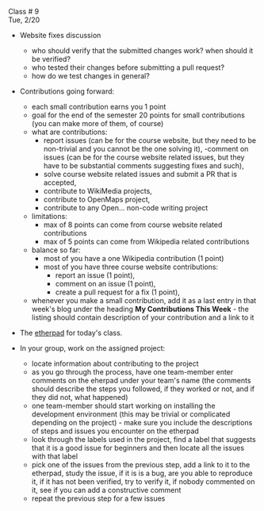 
<div class="lecture1">

<div class="column_date">

Class # 9 <br> 
Tue, 2/20 

</div>

<div class="column_materials">
<p markdown="block">

- Website fixes discussion
    - who should verify that the submitted changes work? when should it be verified? 
    - who tested their changes before submitting a pull request? 
    - how do we test changes in general? 
    
- Contributions going forward:
    - each small contribution earns you 1 point
    - goal for the end of the semester 20 points for small contributions (you can
    make more of them, of course)
    - what are contributions: 
        - report issues (can be for the course website, but they need to be
        non-trivial and you cannot be the one solving it), 
        -comment on issues (can be for the course website related issues, but
        they have to be substantial comments suggesting fixes and such), 
        - solve course website related issues and submit a PR that is accepted, 
        - contribute to WikiMedia projects, 
        - contribute to OpenMaps project, 
        - contribute to any Open... non-code writing project 
    - limitations:
        - max of 8 points can come from course website related contributions
        - max of 5 points can come from Wikipedia related contributions 
    - balance so far:
        - most of you have a one Wikipedia contribution (1 point)
        - most of you have three course website contributions: 
            - report an issue (1 point), 
            - comment on an issue (1 point),
            - create a pull request for a fix (1 point), 
    - whenever you make a small contribution, add it as a last entry in that week's blog
    under the heading __My Contributions This Week__ - the listing should contain description
    of your contribution and a link to it 
    
    
    

- The [etherpad](https://pad.riseup.net/p/ossd_projects) for today's class. 

- In your group, work on the assigned project:
    - locate information about contributing to the project
    - as you go through the process, have one team-member enter comments
    on the eherpad under your team's name (the comments should describe the steps you
    followed, if they worked or not, and if they did not, what happened) 
    - one team-member should start working on installing the development environment (this may be trivial or
    complicated depending on the project) - make sure you include the descriptions of steps and issues
    you encounter on the etherpad 
    - look through the labels used in the project, find a label that suggests that it is a good
    issue for beginners and then locate all the issues with that label 
    - pick one of the issues from the previous step, add a link to it to the etherpad, study the issue, if
    it is is a bug, are you able to reproduce it, if it has not been verified, try to verify it, if nobody commented
    on it, see if you can add a constructive comment 
    - repeat the previous step for a few issues 
 

</p>
</div>


<div class="column_assign">
<p markdown="block">




</p>
</div>
    
</div>
